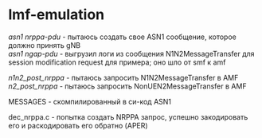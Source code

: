 # lmf-emulation

_asn1 nrppa-pdu_ - пытаюсь создать свое ASN1 сообщение, которое должно принять gNB  
_asn1 ngap-pdu_ - выгрузил логи из сообщения N1N2MessageTransfer для session modification request для примера; оно шло от smf к amf  

_n1n2_post_nrppa_ - пытаюсь запросить N1N2MessageTransfer в AMF  
_n2_post_nrppa_ - пытаюсь запросить NonUEN2MessageTransfer в AMF  

MESSAGES - скомпилированный в си-код ASN1  

dec_nrppa.c - попытка создать NRPPA запрос, успешно закодировать его и раскодировать его обратно (APER)
